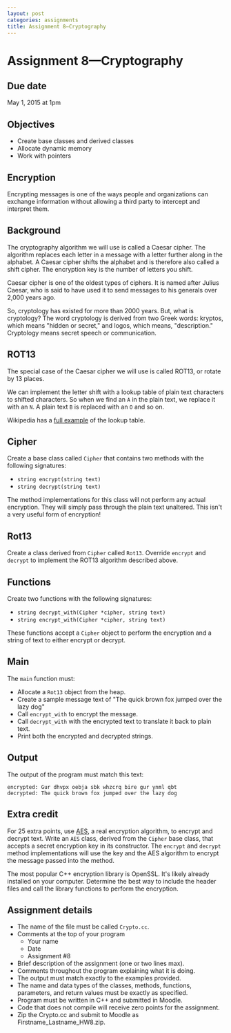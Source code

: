 ```yaml
---
layout: post
categories: assignments
title: Assignment 8—Cryptography
---
```


# Assignment 8—Cryptography

## Due date

May 1, 2015 at 1pm

## Objectives

- Create base classes and derived classes
- Allocate dynamic memory
- Work with pointers

## Encryption

Encrypting messages is one of the ways people and organizations can exchange
information without allowing a third party to intercept and interpret them.

## Background

The cryptography algorithm we will use is called a Caesar cipher. The algorithm
replaces each letter in a message with a letter further along in the
alphabet. A Caesar cipher shifts the alphabet and is therefore also called a shift
cipher. The encryption key is the number of letters you shift.

Caesar cipher is one of the oldest types of ciphers. It is named after Julius
Caesar, who is said to have used it to send messages to his generals over
2,000 years ago.

So, cryptology has existed for more than 2000 years. But, what is cryptology? The word
cryptology is derived from two Greek words: kryptos, which means "hidden or
secret," and logos, which means, "description." Cryptology means secret speech
or communication.

## ROT13

The special case of the Caesar cipher we will use is called ROT13, or rotate by
13 places.

We can implement the letter shift with a lookup table of plain text characters to
shifted characters. So when we find an `A` in the plain text, we replace it with
an `N`. A plain text `B` is replaced with an `O` and so on.

Wikipedia has a [full example](https://en.wikipedia.org/wiki/ROT13) of the lookup table.

## Cipher

Create a base class called `Cipher` that contains two methods with the
following signatures:

- `string encrypt(string text)`
- `string decrypt(string text)`

The method implementations for this class will not perform any actual encryption.
They will simply pass through the plain text unaltered. This isn't a very useful
form of encryption!

## Rot13

Create a class derived from `Cipher` called `Rot13`. Override `encrypt` and
`decrypt` to implement the ROT13 algorithm described above.


## Functions

Create two functions with the following signatures:

- `string decrypt_with(Cipher *cipher, string text)`
- `string encrypt_with(Cipher *cipher, string text)`

These functions accept a `Cipher` object to perform the encryption and a
string of text to either encrypt or decrypt.

## Main

The `main` function must:

- Allocate a `Rot13` object from the heap.
- Create a sample message text of "The quick brown fox jumped over the lazy dog"
- Call `encrypt_with` to encrypt the message.
- Call `decrypt_with` with the encrypted text to translate it back to plain text.
- Print both the encrypted and decrypted strings.

## Output

The output of the program must match this text:

    encrypted: Gur dhvpx oebja sbk whzcrq bire gur ynml qbt
    decrypted: The quick brown fox jumped over the lazy dog

## Extra credit

For 25 extra points, use [AES](https://en.wikipedia.org/wiki/Advanced_Encryption_Standard),
a real encryption algorithm, to encrypt and decrypt text. Write an `AES` class, derived
from the `Cipher` base class, that accepts a secret encryption key in its constructor. The
`encrypt` and `decrypt` method implementations will use the key and the AES algorithm to
encrypt the message passed into the method.

The most popular C++ encryption library is OpenSSL. It's likely already installed on your
computer. Determine the best way to include the header files and call the library functions
to perform the encryption.

## Assignment details

- The name of the file must be called `Crypto.cc`.
- Comments at the top of your program
  - Your name
  - Date
  - Assignment #8
- Brief description of the assignment (one or two lines max).
- Comments throughout the program explaining what it is doing.
- The output must match exactly to the examples provided.
- The name and data types of the classes, methods, functions, parameters, and
  return values must be exactly as specified.
- Program must be written in C++ and submitted in Moodle.
- Code that does not compile will receive zero points for the assignment.
- Zip the Crypto.cc and submit to Moodle as Firstname_Lastname_HW8.zip.
